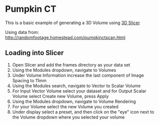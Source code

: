 # Pumpkin CT

This is a basic example of generating a 3D Volume using [3D Slicer](https://www.slicer.org)

Using data from: http://randomfootage.homestead.com/pumpkinctscan.html

## Loading into Slicer

1. Open Slicer and add the frames directory as your data set
2. Using the Modules dropdown, navigate to Volumes
3. Under Volume Information increase the last component of Image Spacing to 11mm
4. Using the Modules search, navigate to Vector to Scalar Volume
5. For Input Vector Volume select your dataset and for Output Scalar Volume select Create new Volume, press Apply
6. Using the Modules dropdown, navigate to Volume Rendering
7. For your Volume select the new Volume you created
8. Under display select a preset, and then click on the "eye" icon next to the Volume dropdown where you selected your volume

